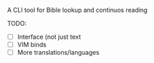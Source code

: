 A CLI tool for Bible lookup and continuos reading

TODO:
- [ ] Interface (not just text
- [ ] VIM binds
- [ ] More translations/languages
